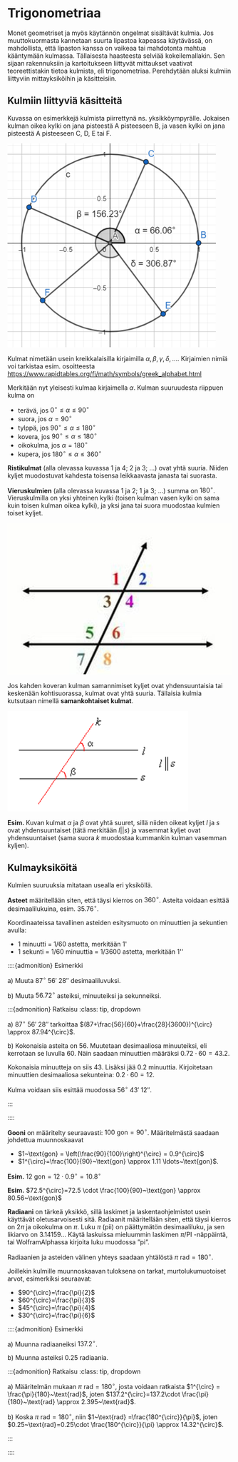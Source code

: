 # Trigonometriaa

Monet geometriset ja myös käytännön ongelmat sisältävät kulmia. Jos muuttokuormasta kannetaan suurta lipastoa kapeassa käytävässä, on mahdollista, että lipaston kanssa on vaikeaa tai mahdotonta mahtua kääntymään kulmassa. Tällaisesta haasteesta selviää kokeilemallakin. Sen sijaan rakennuksiin ja kartoitukseen liittyvät mittaukset vaativat teoreettistakin tietoa kulmista, eli trigonometriaa. Perehdytään aluksi kulmiin liittyviin mittayksiköihin ja käsitteisiin.

## Kulmiin liittyviä käsitteitä

Kuvassa on esimerkkejä kulmista piirrettynä ns. yksikköympyrälle. Jokaisen kulman oikea kylki on jana pisteestä A pisteeseen B, ja vasen kylki on jana pisteestä A pisteeseen C, D, E tai F.

![Erilaisia kulmia](kulmia_ympyralla.png "Kulmia yksikköympyrässä")

Kulmat nimetään usein kreikkalaisilla kirjaimilla $\alpha, \beta, \gamma, \delta, \ldots$. Kirjaimien nimiä voi tarkistaa esim. osoitteesta https://www.rapidtables.org/fi/math/symbols/greek_alphabet.html 

Merkitään nyt yleisesti kulmaa kirjaimella $\alpha$. Kulman suuruudesta riippuen kulma on

- terävä, jos $0^{\circ} \leq \alpha \leq 90^{\circ}$
- suora, jos $\alpha = 90^{\circ}$
- tylppä, jos $90^{\circ} \leq \alpha \leq 180^{\circ}$
- kovera, jos $90^{\circ} \leq \alpha \leq 180^{\circ}$
- oikokulma, jos $\alpha = 180^{\circ}$
- kupera, jos $180^{\circ} \leq \alpha \leq 360^{\circ}$


**Ristikulmat** (alla olevassa kuvassa 1 ja 4; 2 ja 3; ...) ovat yhtä suuria. Niiden kyljet muodostuvat kahdesta toisensa leikkaavasta janasta tai suorasta.

**Vieruskulmien** (alla olevassa kuvassa 1 ja 2; 1 ja 3; ...) summa on $180^{\circ}$. Vieruskulmilla on yksi yhteinen kylki (toisen kulman vasen kylki on sama kuin toisen kulman oikea kylki), ja yksi jana tai suora muodostaa kulmien toiset kyljet.
 
![Risti- ja vieruskulmat](risti_vierus.png "Risti- ja vieruskulmat")
 
Jos kahden koveran kulman samannimiset kyljet ovat yhdensuuntaisia tai keskenään kohtisuorassa, kulmat ovat yhtä suuria. Tällaisia kulmia kutsutaan nimellä **samankohtaiset kulmat**.

![Samankohtaiset kulmat](samankohtaiset.png "Samankohtaiset kulmat")

**Esim.** Kuvan kulmat $\alpha$ ja $\beta$ ovat yhtä suuret, sillä niiden oikeat kyljet $l$ ja $s$ ovat yhdensuuntaiset (tätä merkitään $l||s$) ja vasemmat kyljet ovat yhdensuuntaiset (sama suora $k$ muodostaa kummankin kulman vasemman kyljen). 

## Kulmayksiköitä

Kulmien suuruuksia mitataan usealla eri yksiköllä.

**Asteet** määritellään siten, että täysi kierros on $360^{\circ}$. Asteita voidaan esittää desimaalilukuina, esim. $35.76^{\circ}$. 

Koordinaateissa tavallinen asteiden esitysmuoto on minuuttien ja sekuntien avulla:

- 1 minuutti = 1/60 astetta, merkitään 1'
- 1 sekunti = 1/60 minuuttia = 1/3600 astetta, merkitään 1''

::::{admonition} Esimerkki

a) Muuta $87^{\circ}~56'~28''$ desimaaliluvuksi.

b) Muuta $56.72^{\circ}$ asteiksi, minuuteiksi ja sekunneiksi.

:::{admonition} Ratkaisu
:class: tip, dropdown

a) $87^{\circ}~56'~28''$ tarkoittaa $(87+\frac{56}{60}+\frac{28}{3600})^{\circ} \approx 87.94^{\circ}$.

b) Kokonaisia asteita on 56. Muutetaan desimaaliosa minuuteiksi, eli kerrotaan se luvulla 60. Näin saadaan minuuttien määräksi $0.72\cdot 60=43.2$.

Kokonaisia minuutteja on siis 43. Lisäksi jää 0.2 minuuttia. Kirjoitetaan minuuttien desimaaliosa sekunteina: $0.2\cdot 60=12$.

Kulma voidaan siis esittää muodossa $56^{\circ}~43'~12''$.

:::

::::

**Gooni** on määritelty seuraavasti: $100~\text{gon}=90^{\circ}$. Määritelmästä saadaan johdettua muunnoskaavat 

- $1~\text{gon} = \left(\frac{90}{100}\right)^{\circ} = 0.9^{\circ}$
- $1^{\circ}=\frac{100}{90}~\text{gon} \approx 1.11 \ldots~\text{gon}$. 

**Esim.** $12~\text{gon} = 12\cdot 0.9^{\circ}=10.8^{\circ}$

**Esim.** $72.5^{\circ}=72.5 \cdot \frac{100}{90}~\text{gon} \approx 80.56~\text{gon}$

**Radiaani** on tärkeä yksikkö, sillä laskimet ja laskentaohjelmistot usein käyttävät oletusarvoisesti sitä. Radiaanit määritellään siten, että täysi kierros on $2\pi$ ja oikokulma on $\pi$. Luku $\pi$ (pii) on päättymätön desimaaliluku, ja sen likiarvo on 3.14159... Käytä laskuissa mieluummin laskimen $\pi$/PI -näppäintä, tai WolframAlphassa kirjoita luku muodossa ”pi”.

Radiaanien ja asteiden välinen yhteys saadaan yhtälöstä $\pi~\text{rad} = 180^{\circ}$.

Joillekin kulmille muunnoskaavan tuloksena on tarkat, murtolukumuotoiset arvot, esimerkiksi seuraavat:
- $90^{\circ}=\frac{\pi}{2}$
- $60^{\circ}=\frac{\pi}{3}$
- $45^{\circ}=\frac{\pi}{4}$
- $30^{\circ}=\frac{\pi}{6}$

::::{admonition} Esimerkki

a) Muunna radiaaneiksi $137.2^{\circ}$. 

b) Muunna asteiksi 0.25 radiaania.

:::{admonition} Ratkaisu
:class: tip, dropdown

a) Määritelmän mukaan $\pi~\text{rad} = 180^{\circ}$, josta voidaan ratkaista $1^{\circ} = \frac{\pi}{180}~\text{rad}$, joten $137.2^{\circ}=137.2\cdot \frac{\pi}{180}~\text{rad} \approx 2.395~\text{rad}$.

b) Koska $\pi~\text{rad} = 180^{\circ}$, niin $1~\text{rad} =\frac{180^{\circ}}{\pi}$, joten $0.25~\text{rad}=0.25\cdot \frac{180^{\circ}}{\pi} \approx 14.32^{\circ}$. 

:::

::::